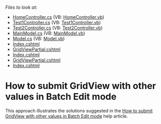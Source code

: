 <!-- default file list -->
*Files to look at*:

* [HomeController.cs](./CS/SubmitMultipleValues/Controllers/HomeController.cs) (VB: [HomeController.vb](./VB/SubmitMultipleValues/Controllers/HomeController.vb))
* [Test1Controller.cs](./CS/SubmitMultipleValues/Controllers/Test1Controller.cs) (VB: [Test1Controller.vb](./VB/SubmitMultipleValues/Controllers/Test1Controller.vb))
* [Test2Controller.cs](./CS/SubmitMultipleValues/Controllers/Test2Controller.cs) (VB: [Test2Controller.vb](./VB/SubmitMultipleValues/Controllers/Test2Controller.vb))
* [MainModel.cs](./CS/SubmitMultipleValues/Models/MainModel.cs) (VB: [MainModel.vb](./VB/SubmitMultipleValues/Models/MainModel.vb))
* [Model.cs](./CS/SubmitMultipleValues/Models/Model.cs) (VB: [Model.vb](./VB/SubmitMultipleValues/Models/Model.vb))
* [Index.cshtml](./CS/SubmitMultipleValues/Views/Home/Index.cshtml)
* [GridViewPartial.cshtml](./CS/SubmitMultipleValues/Views/Test1/GridViewPartial.cshtml)
* [Index.cshtml](./CS/SubmitMultipleValues/Views/Test1/Index.cshtml)
* [GridViewPartial.cshtml](./CS/SubmitMultipleValues/Views/Test2/GridViewPartial.cshtml)
* [Index.cshtml](./CS/SubmitMultipleValues/Views/Test2/Index.cshtml)
<!-- default file list end -->
# How to submit GridView with other values in Batch Edit mode


<p>This approach illustrates the solutions suggested in the <a href="https://www.devexpress.com/Support/Center/p/T289618">How to submit GridView with other values in Batch Edit mode</a> help article.</p>

<br/>



